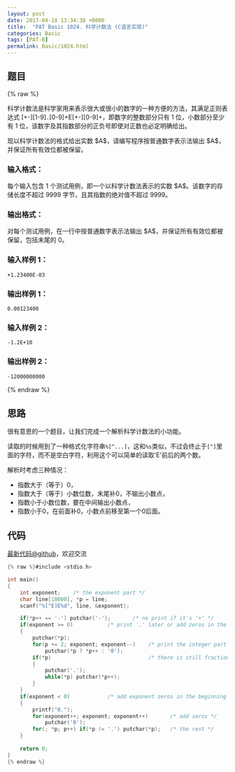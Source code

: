 ```yaml
---
layout: post
date: 2017-04-18 13:34:38 +0800
title:  "PAT Basic 1024. 科学计数法 (C语言实现)"
categories: Basic
tags: [PAT-B]
permalink: Basic/1024.html
---
```


## 题目

{% raw %}<div class="ques-view"><p>科学计数法是科学家用来表示很大或很小的数字的一种方便的方法，其满足正则表达式 [+-][1-9]<code>.</code>[0-9]+E[+-][0-9]+，即数字的整数部分只有 1 位，小数部分至少有 1 位，该数字及其指数部分的正负号即使对正数也必定明确给出。</p>
<p>现以科学计数法的格式给出实数 <span>$A$</span>，请编写程序按普通数字表示法输出 <span>$A$</span>，并保证所有有效位都被保留。</p>
<h3 id="-">输入格式：</h3>
<p>每个输入包含 1 个测试用例，即一个以科学计数法表示的实数 <span>$A$</span>。该数字的存储长度不超过 9999 字节，且其指数的绝对值不超过 9999。</p>
<h3 id="-">输出格式：</h3>
<p>对每个测试用例，在一行中按普通数字表示法输出 <span>$A$</span>，并保证所有有效位都被保留，包括末尾的 0。</p>
<h3 id="-1-">输入样例 1：</h3>
<pre><code class="lang-in">+1.23400E-03
</code></pre>
<h3 id="-1-">输出样例 1：</h3>
<pre><code class="lang-out">0.00123400
</code></pre>
<h3 id="-2-">输入样例 2：</h3>
<pre><code class="lang-in">-1.2E+10
</code></pre>
<h3 id="-2-">输出样例 2：</h3>
<pre><code class="lang-out">-12000000000
</code></pre>
</div>{% endraw %}

## 思路

很有意思的一个题目，让我们完成一个解析科学计数法的小功能。

读取的时候用到了一种格式化字符串```%[^...]```，这和`%s`类似，不过会终止于```[^]```里面的字符，而不是空白字符，利用这个可以简单的读取'E'前后的两个数。

解析时考虑三种情况：
- 指数大于（等于）0，
 - 指数大于（等于）小数位数，末尾补0，不输出小数点，
 - 指数小于小数位数，要在中间输出小数点，
- 指数小于0，在前面补0，小数点前移至第一个0后面。

## 代码

[最新代码@github](https://github.com/OliverLew/PAT/blob/master/PATBasic/1024.c)，欢迎交流
```c
{% raw %}#include <stdio.h>

int main()
{
    int exponent;    /* the exponent part */
    char line[10000], *p = line;
    scanf("%[^E]E%d", line, &exponent);

    if(*p++ == '-') putchar('-');       /* no print if it's '+' */
    if(exponent >= 0)           /* print '.' later or add zeros in the end */
    {
        putchar(*p);
        for(p += 2; exponent; exponent--)    /* print the integer part */
            putchar(*p ? *p++ : '0');
        if(*p)                               /* there is still fraction part */
        {
            putchar('.');
            while(*p) putchar(*p++);
        }
    }
    if(exponent < 0)            /* add exponent zeros in the beginning */
    {
        printf("0.");
        for(exponent++; exponent; exponent++)       /* add zeros */
            putchar('0');
        for(; *p; p++) if(*p != '.') putchar(*p);   /* the rest */
    }
    
    return 0;
}
{% endraw %}
```